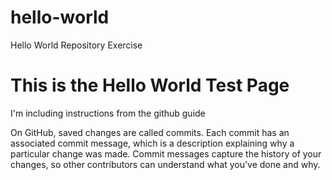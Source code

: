 # hello-world
Hello World Repository Exercise
<h1>This is the Hello World Test Page</h1>
<p>I'm including instructions from the github guide</p>
<p>On GitHub, saved changes are called commits. Each commit has an associated commit message, which is a description explaining why a particular change was made. Commit messages capture the history of your changes, so other contributors can understand what you’ve done and why.</p>
